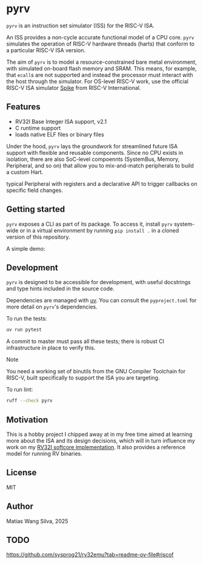 # pyrv

`pyrv` is an instruction set simulator (ISS) for the RISC-V ISA.

An ISS provides a non-cycle accurate functional model of a CPU core. `pyrv`
simulates the operation of RISC-V hardware threads (harts) that conform to
a particular RISC-V ISA version.

The aim of `pyrv` is to model a resource-constrained bare metal environment,
with simulated on-board flash memory and SRAM. This means, for example, that
`ecall`s are not supported and instead the processor must interact with the host
through the simulator. For OS-level RISC-V work, use the official RISC-V ISA
simulator [Spike](https://github.com/riscv-software-src/riscv-isa-sim) from
RISC-V International.

## Features

- RV32I Base Integer ISA support, v2.1
- C runtime support
- loads native ELF files or binary files

Under the hood, `pyrv` lays the groundwork for streamlined future ISA support 
with flexible and reusable components. Since no CPU exists in isolation, there are
also SoC-level compoennts (SystemBus, Memory, Peripheral, and so on) that allow you
to mix-and-match peripherals to build a custom Hart.

typical Peripheral with registers and a declarative API to trigger callbacks on specific field changes.

## Getting started

`pyrv` exposes a CLI as part of its package. To access it, install `pyrv`
system-wide or in a virtual environment by running `pip install .` in a cloned
version of this repository.

A simple demo:

## Development

`pyrv` is designed to be accessible for development, with useful docstrings and
type hints included in the source code.

Dependencies are managed with [uv](https://docs.astral.sh/uv/). You can consult
the `pyproject.toml` for more detail on `pyrv`'s dependencies.

To run the tests:

```bash
uv run pytest
```

A commit to master must pass all these tests; there is robust CI infrastructure
in place to verify this.

> [!NOTE]
>
> You need a working set of binutils from the GNU Compiler Toolchain for RISC-V,
> built specifically to support the ISA you are targeting.

To run lint:

```bash
ruff --check pyrv
```

## Motivation

This is a hobby project I chipped away at in my free time aimed at learning more
about the ISA and its design decisions, which will in turn influence my work on
my [RV32I softcore implementation](https://github.com/matiasilva/riscv-soc). It
also provides a reference model for running RV binaries.

## License

MIT

## Author

Matias Wang Silva, 2025

## TODO

<https://github.com/sysprog21/rv32emu?tab=readme-ov-file#riscof>
